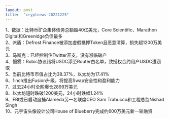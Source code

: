 ```yaml
---
layout: post
title:  "cryptnews-20221225"
---
```

1、数据：比特币矿企集体债务总额超40亿美元，Core Scientific、Marathon Digital和Greenidge负债最多  
2、派盾：Defrost Finance被添加虚假抵押Token且恶意清算，损失超1200万美元  
3、马斯克：已经控制住Twitter开支，没有濒临破产  
4、慢雾：Rubic协议错将USDC添至Router白名单，致授权合约用户USDC遭窃取  
5、当前比特币市值占比为38.37%，以太坊为17.41%  
6、1inch推出Fusion升级，将提高Swap安全性和盈利能力  
7、过去24小时全网爆仓2899万美元  
8、以太坊短时跌破1200美元，24小时跌幅1.24%  
9、FBI或已启动追捕Alameda另一名联席CEO Sam Trabucco和工程总监Nishad Singh  
10、元宇宙头像设计公司House of Blueberry完成约600万美元新一轮融资  

